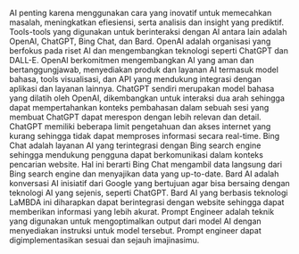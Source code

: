 AI penting karena menggunakan cara yang inovatif untuk memecahkan masalah, meningkatkan efiesiensi, serta analisis dan insight yang prediktif. Tools-tools yang digunakan untuk berinteraksi dengan AI antara lain adalah OpenAI, ChatGPT, Bing Chat, dan Bard. OpenAI adalah organisasi yang berfokus pada riset AI dan mengembangkan teknologi seperti ChatGPT dan DALL-E. OpenAI berkomitmen mengembangkan AI yang aman dan bertanggungjawab, menyediakan produk dan layanan AI termasuk model bahasa, tools visualisasi, dan API yang mendukung integrasi dengan aplikasi dan layanan lainnya. ChatGPT sendiri merupakan model bahasa yang dilatih oleh OpenAI, dikembangkan untuk interaksi dua arah sehingga dapat mempertahankan konteks pembahasan dalam sebuah sesi yang membuat ChatGPT dapat merespon dengan lebih relevan dan detail. ChatGPT memiliki beberapa limit pengetahuan dan akses internet yang kurang sehingga tidak dapat memproses informasi secara real-time. Bing Chat adalah layanan AI yang terintegrasi dengan Bing search engine sehingga mendukung pengguna dapat berkomunikasi dalam konteks pencarian website. Hal ini berarti Bing Chat mengambil data langsung dari Bing search engine dan menyajikan data yang up-to-date. Bard AI adalah konversasi AI inisiatif dari Google yang bertujuan agar bisa bersaing dengan teknologi AI yang sejenis, seperti ChatGPT. Bard AI yang berbasis teknologi LaMBDA ini diharapkan dapat berintegrasi dengan website sehingga dapat memberikan informasi yang lebih akurat. Prompt Engineer adalah teknik yang digunakan untuk mengoptimalkan output dari model AI dengan menyediakan instruksi untuk model tersebut. Prompt engineer dapat digimplementasikan sesuai dan sejauh imajinasimu.